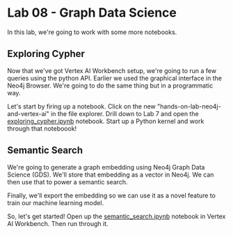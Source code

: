 # Lab 08 - Graph Data Science
In this lab, we're going to work with some more notebooks.

## Exploring Cypher
Now that we've got Vertex AI Workbench setup, we're going to run a few queries using the python API.  Earlier we used the graphical interface in the Neo4j Browser.  We're going to do the same thing but in a programmatic way.  

Let's start by firing up a notebook.  Click on the new "hands-on-lab-neo4j-and-vertex-ai" in the file explorer.  Drill down to Lab 7 and open the [exploring_cypher.ipynb](exploring_cypher.ipynb) notebook.  Start up a Python kernel and work through that noteboook!

## Semantic Search
We're going to generate a graph embedding using Neo4j Graph Data Science (GDS).  We'll store that embedding as a vector in Neo4j.  We can then use that to power a semantic search.

Finally, we'll export the embedding so we can use it as a novel feature to train our machine learning model.

So, let's get started!  Open up the [semantic_search.ipynb](semantic_search.ipynb) notebook in Vertex AI Workbench.  Then run through it.